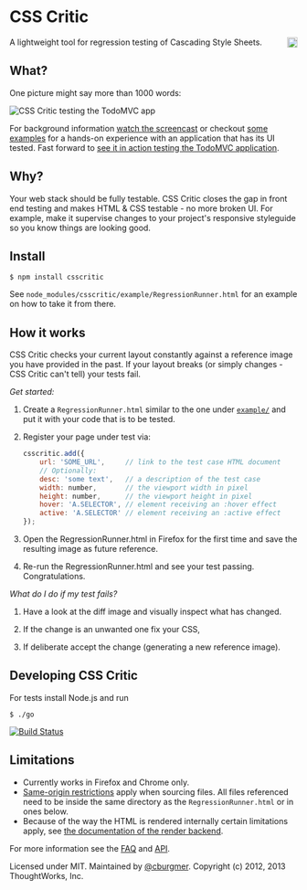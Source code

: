 CSS Critic
==========

<a href="https://www.npmjs.org/package/csscritic">
    <img src="https://badge.fury.io/js/csscritic.svg"
        align="right" alt="NPM version" height="18">
</a>
A lightweight tool for regression testing of Cascading Style Sheets.

What?
-----
One picture might say more than 1000 words:

<img src="http://cburgmer.github.io/csscritic-examples/nicereporter_in_action.png" alt="CSS Critic testing the TodoMVC app">

For background information [watch the screencast](http://youtu.be/AqQ2bNPtF60) or checkout [some examples](https://github.com/cburgmer/csscritic-examples) for a hands-on experience with an application that has its UI tested. Fast forward to [see it in action testing the TodoMVC application](http://cburgmer.github.io/csscritic-examples/angularjs/).

Why?
----
Your web stack should be fully testable. CSS Critic closes the gap in front end testing and makes HTML & CSS testable - no more broken UI. For example, make it supervise changes to your project's responsive styleguide so you know things are looking good.

Install
-------

    $ npm install csscritic

See `node_modules/csscritic/example/RegressionRunner.html` for an example on how to take it from there.

How it works
------------

CSS Critic checks your current layout constantly against a reference image you have provided in the past. If your layout breaks (or simply changes - CSS Critic can't tell) your tests fail.

*Get started:*

1. Create a `RegressionRunner.html` similar to the one under [`example/`](example/) and put it with your code that is to be tested.

2. Register your page under test via:

    ```js
    csscritic.add({
        url: 'SOME_URL',     // link to the test case HTML document
        // Optionally:
        desc: 'some text',   // a description of the test case
        width: number,       // the viewport width in pixel
        height: number,      // the viewport height in pixel
        hover: 'A.SELECTOR', // element receiving an :hover effect
        active: 'A.SELECTOR' // element receiving an :active effect
    });
    ```

3. Open the RegressionRunner.html in Firefox for the first time and save the resulting image as future reference.

4. Re-run the RegressionRunner.html and see your test passing. Congratulations.

*What do I do if my test fails?*

1. Have a look at the diff image and visually inspect what has changed.

2. If the change is an unwanted one fix your CSS,

3. If deliberate accept the change (generating a new reference image).

Developing CSS Critic
---------------------
For tests install Node.js and run

    $ ./go

[![Build Status](https://travis-ci.org/cburgmer/csscritic.svg?branch=master)](https://travis-ci.org/cburgmer/csscritic)

Limitations
-----------

- Currently works in Firefox and Chrome only.
- [Same-origin restrictions](https://developer.mozilla.org/en-US/docs/Same_origin_policy_for_JavaScript) apply when sourcing files. All files referenced need to be inside the same directory as the `RegressionRunner.html` or in ones below.
- Because of the way the HTML is rendered internally certain limitations apply, see [the documentation of the render backend](https://github.com/cburgmer/rasterizeHTML.js/wiki/Limitations).

For more information see the [FAQ](https://github.com/cburgmer/csscritic/wiki/FAQ) and [API](https://github.com/cburgmer/csscritic/wiki/API).

Licensed under MIT. Maintained by [@cburgmer](https://twitter.com/cburgmer). Copyright (c) 2012, 2013 ThoughtWorks, Inc.

